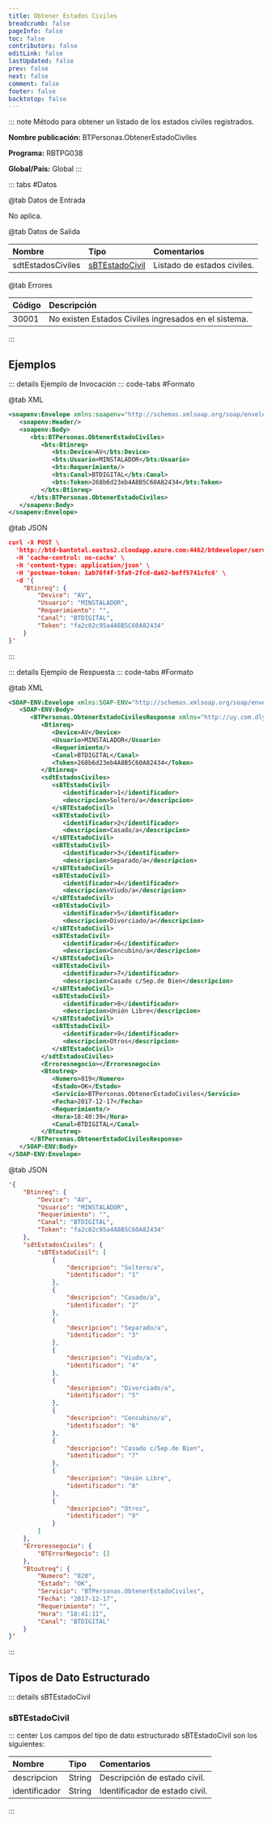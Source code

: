 ```yaml
---
title: Obtener Estados Civiles
breadcrumb: false
pageInfo: false
toc: false
contributors: false
editLink: false
lastUpdated: false
prev: false
next: false
comment: false
footer: false
backtotop: false
---
```


<!-- ABRE DATOS DEL MÉTODO -->
::: note Método para obtener un listado de los estados civiles registrados.

**Nombre publicación:** BTPersonas.ObtenerEstadoCiviles

**Programa:** RBTPG038

**Global/País:** Global
:::
<!-- CIERRA DATOS DEL MÉTODO -->

<!-- ABRE TABLA DE DATOS -->
::: tabs #Datos 

@tab Datos de Entrada

No aplica.

@tab Datos de Salida

Nombre | Tipo | Comentarios
:--------- | :----------- | :-----------
sdtEstadosCiviles | [sBTEstadoCivil](#sbtestadocivil) | Listado de estados civiles.

@tab Errores 

Código | Descripción
:--------- | :-----------
30001 | No existen Estados Civiles ingresados en el sistema.
::: 
<!-- CIERRA TABLA DE DATOS -->

## **Ejemplos**

<!-- ABRE EJEMPLO DE INVOCACIÓN -->
::: details Ejemplo de Invocación 
::: code-tabs #Formato

@tab XML
```xml
<soapenv:Envelope xmlns:soapenv="http://schemas.xmlsoap.org/soap/envelope/" xmlns:bts="http://uy.com.dlya.bantotal/BTSOA/">
   <soapenv:Header/>
   <soapenv:Body>
      <bts:BTPersonas.ObtenerEstadoCiviles>
         <bts:Btinreq>
            <bts:Device>AV</bts:Device>
            <bts:Usuario>MINSTALADOR</bts:Usuario>
            <bts:Requerimiento/>
            <bts:Canal>BTDIGITAL</bts:Canal>
            <bts:Token>268b6d23eb4A8B5C60A82434</bts:Token>
         </bts:Btinreq>
      </bts:BTPersonas.ObtenerEstadoCiviles>
   </soapenv:Body>
</soapenv:Envelope>
```

@tab JSON
```json
curl -X POST \
  'http://btd-bantotal.eastus2.cloudapp.azure.com:4462/btdeveloper/servlet/com.dlya.bantotal.odwsbt_BTPersonas_v1?ObtenerEstadoCiviles=' \
  -H 'cache-control: no-cache' \
  -H 'content-type: application/json' \
  -H 'postman-token: 1ab76f4f-5fa9-2fcd-da62-beff5741cfc6' \
  -d '{
	"Btinreq": {
		"Device": "AV",
		"Usuario": "MINSTALADOR",
		"Requerimiento": "",
		"Canal": "BTDIGITAL",
		"Token": "fa2c02c95a4A8B5C60A82434"
	}
}'
```
:::
<!-- CIERRA EJEMPLO DE INVOCACIÓN -->

<!-- ABRE EJEMPLO DE RESPUESTA -->
::: details Ejemplo de Respuesta 
::: code-tabs #Formato

@tab XML
```xml
<SOAP-ENV:Envelope xmlns:SOAP-ENV="http://schemas.xmlsoap.org/soap/envelope/" xmlns:xsd="http://www.w3.org/2001/XMLSchema" xmlns:SOAP-ENC="http://schemas.xmlsoap.org/soap/encoding/" xmlns:xsi="http://www.w3.org/2001/XMLSchema-instance">
   <SOAP-ENV:Body>
      <BTPersonas.ObtenerEstadoCivilesResponse xmlns="http://uy.com.dlya.bantotal/BTSOA/">
         <Btinreq>
            <Device>AV</Device>
            <Usuario>MINSTALADOR</Usuario>
            <Requerimiento/>
            <Canal>BTDIGITAL</Canal>
            <Token>268b6d23eb4A8B5C60A82434</Token>
         </Btinreq>
         <sdtEstadosCiviles>
            <sBTEstadoCivil>
               <identificador>1</identificador>
               <descripcion>Soltero/a</descripcion>
            </sBTEstadoCivil>
            <sBTEstadoCivil>
               <identificador>2</identificador>
               <descripcion>Casado/a</descripcion>
            </sBTEstadoCivil>
            <sBTEstadoCivil>
               <identificador>3</identificador>
               <descripcion>Separado/a</descripcion>
            </sBTEstadoCivil>
            <sBTEstadoCivil>
               <identificador>4</identificador>
               <descripcion>Viudo/a</descripcion>
            </sBTEstadoCivil>
            <sBTEstadoCivil>
               <identificador>5</identificador>
               <descripcion>Divorciado/a</descripcion>
            </sBTEstadoCivil>
            <sBTEstadoCivil>
               <identificador>6</identificador>
               <descripcion>Concubino/a</descripcion>
            </sBTEstadoCivil>
            <sBTEstadoCivil>
               <identificador>7</identificador>
               <descripcion>Casado c/Sep.de Bien</descripcion>
            </sBTEstadoCivil>
            <sBTEstadoCivil>
               <identificador>8</identificador>
               <descripcion>Unión Libre</descripcion>
            </sBTEstadoCivil>
            <sBTEstadoCivil>
               <identificador>9</identificador>
               <descripcion>Otros</descripcion>
            </sBTEstadoCivil>
         </sdtEstadosCiviles>
         <Erroresnegocio></Erroresnegocio>
         <Btoutreq>
            <Numero>819</Numero>
            <Estado>OK</Estado>
            <Servicio>BTPersonas.ObtenerEstadoCiviles</Servicio>
            <Fecha>2017-12-17</Fecha>
            <Requerimiento/>
            <Hora>18:40:39</Hora>
            <Canal>BTDIGITAL</Canal>
         </Btoutreq>
      </BTPersonas.ObtenerEstadoCivilesResponse>
   </SOAP-ENV:Body>
</SOAP-ENV:Envelope>
```

@tab JSON
```json
'{
	"Btinreq": {
		"Device": "AV",
		"Usuario": "MINSTALADOR",
		"Requerimiento": "",
		"Canal": "BTDIGITAL",
		"Token": "fa2c02c95a4A8B5C60A82434"
	},
    "sdtEstadosCiviles": {
        "sBTEstadoCivil": [
            {
                "descripcion": "Soltero/a",
                "identificador": "1"
            },
            {
                "descripcion": "Casado/a",
                "identificador": "2"
            },
            {
                "descripcion": "Separado/a",
                "identificador": "3"
            },
            {
                "descripcion": "Viudo/a",
                "identificador": "4"
            },
            {
                "descripcion": "Divorciado/a",
                "identificador": "5"
            },
            {
                "descripcion": "Concubino/a",
                "identificador": "6"
            },
            {
                "descripcion": "Casado c/Sep.de Bien",
                "identificador": "7"
            },
            {
                "descripcion": "Unión Libre",
                "identificador": "8"
            },
            {
                "descripcion": "Otros",
                "identificador": "9"
            }
        ]
    },
    "Erroresnegocio": {
        "BTErrorNegocio": []
    },
    "Btoutreq": {
        "Numero": "820",
        "Estado": "OK",
        "Servicio": "BTPersonas.ObtenerEstadoCiviles",
        "Fecha": "2017-12-17",
        "Requerimiento": "",
        "Hora": "18:41:11",
        "Canal": "BTDIGITAL"
    }
}'
```
:::
<!-- CIERRA EJEMPLO DE RESPUESTA -->

## **Tipos de Dato Estructurado**

<!-- ABRE SDT -->
::: details sBTEstadoCivil  

### sBTEstadoCivil

::: center 
Los campos del tipo de dato estructurado sBTEstadoCivil son los siguientes: 

Nombre | Tipo | Comentarios 
:--------- | :----------- | :----------- 
descripcion | String | Descripción de estado civil.
identificador | String | Identificador de estado civil. 
:::
<!-- CIERRA SDT -->